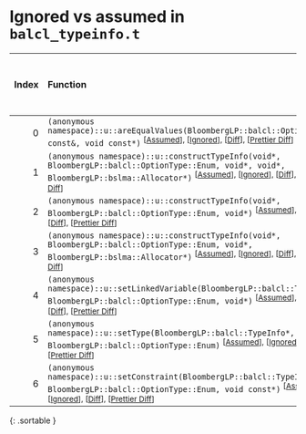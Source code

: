 # Ignored vs assumed in `balcl_typeinfo.t`

<script src="../sorttable.js"></script>

|   Index | Function                                                                                                                                                                                                                                                |   Difference in number of lines |   Function size difference in bytes |   Number of lines in assumed build | Number of bytes in assumed build   |   Number of lines in ignored build | Number of bytes in ignored build   |
|--------:|:--------------------------------------------------------------------------------------------------------------------------------------------------------------------------------------------------------------------------------------------------------|--------------------------------:|------------------------------------:|-----------------------------------:|:-----------------------------------|-----------------------------------:|:-----------------------------------|
|       0 | `(anonymous namespace)::u::areEqualValues(BloombergLP::balcl::OptionValue const&, void const*)` <sup>\[[Assumed](0-assume)\], \[[Ignored](0-none)\], \[[Diff](0.diff.html)\], \[[Prettier Diff](0-diff.html)\]                                          |                              -3 |                                 -16 |                                944 | 4,271,920                          |                                960 | 4,271,952                          |
|       1 | `(anonymous namespace)::u::constructTypeInfo(void*, BloombergLP::balcl::OptionType::Enum, void*, void*, BloombergLP::bslma::Allocator*)` <sup>\[[Assumed](1-assume)\], \[[Ignored](1-none)\], \[[Diff](1.diff.html)\], \[[Prettier Diff](1-diff.html)\] |                              -4 |                                 -16 |                                352 | 4,273,264                          |                                368 | 4,273,376                          |
|       2 | `(anonymous namespace)::u::constructTypeInfo(void*, BloombergLP::balcl::OptionType::Enum, void*)` <sup>\[[Assumed](2-assume)\], \[[Ignored](2-none)\], \[[Diff](2.diff.html)\], \[[Prettier Diff](2-diff.html)\]                                        |                              -5 |                                 -16 |                                304 | 4,271,376                          |                                320 | 4,271,392                          |
|       3 | `(anonymous namespace)::u::constructTypeInfo(void*, BloombergLP::balcl::OptionType::Enum, void*, BloombergLP::bslma::Allocator*)` <sup>\[[Assumed](3-assume)\], \[[Ignored](3-none)\], \[[Diff](3.diff.html)\], \[[Prettier Diff](3-diff.html)\]        |                              -5 |                                 -16 |                                320 | 4,272,944                          |                                336 | 4,273,040                          |
|       4 | `(anonymous namespace)::u::setLinkedVariable(BloombergLP::balcl::TypeInfo*, BloombergLP::balcl::OptionType::Enum, void*)` <sup>\[[Assumed](4-assume)\], \[[Ignored](4-none)\], \[[Diff](4.diff.html)\], \[[Prettier Diff](4-diff.html)\]                |                              -6 |                                 -16 |                                320 | 4,276,960                          |                                336 | 4,277,104                          |
|       5 | `(anonymous namespace)::u::setType(BloombergLP::balcl::TypeInfo*, BloombergLP::balcl::OptionType::Enum)` <sup>\[[Assumed](5-assume)\], \[[Ignored](5-none)\], \[[Diff](5.diff.html)\], \[[Prettier Diff](5-diff.html)\]                                 |                              -7 |                                 -16 |                                416 | 4,276,544                          |                                432 | 4,276,672                          |
|       6 | `(anonymous namespace)::u::setConstraint(BloombergLP::balcl::TypeInfo*, BloombergLP::balcl::OptionType::Enum, void const*)` <sup>\[[Assumed](6-assume)\], \[[Ignored](6-none)\], \[[Diff](6.diff.html)\], \[[Prettier Diff](6-diff.html)\]              |                             -11 |                                 -48 |                                 80 | 4,272,864                          |                                128 | 4,272,912                          |
{: .sortable }
